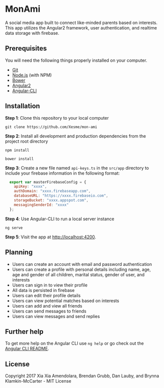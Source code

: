 # MonAmi

A social media app built to connect like-minded parents based on interests. This app utilizes the Angular2 framework, user authentication, and realtime data storage with firebase.

## Prerequisites

You will need the following things properly installed on your computer.

* [Git](https://git-scm.com/)
* [Node.js](https://nodejs.org/) (with NPM)
* [Bower](https://bower.io/)
* [Angular2](https://github.com/angular/angular)
* [Angular-CLI](https://github.com/angular/angular-cli)

## Installation

**Step 1**: Clone this repository to your local computer

```console
git clone https://github.com/Xesme/mon-ami
```

**Step 2**: Install all development and production dependencies from the project root directory

```console
npm install
```
```console
bower install
```

**Step 3**: Create a new file named `api-keys.ts` in the `src/app` directory to include your firebase information in the following format:

```js
  export var masterFirebaseConfig = {
    apiKey: "xxxx",
    authDomain: "xxxx.firebaseapp.com",
    databaseURL: "https://xxxx.firebaseio.com",
    storageBucket: "xxxx.appspot.com",
    messagingSenderId: "xxxx"
  };
```

**Step 4**: Use Angular-CLI to run a local server instance

```console
ng serve
```

**Step 5**: Visit the app at [http://localhost:4200](http://localhost:4200).

## Planning

* Users can create an account with email and password authentication
* Users can create a profile with personal details including name, age, age and gender of all children, marital status, gender of user, and interests
* Users can sign in to view their profile
* All data is persisted in firebase
* Users can edit their profile details
* Users can view potential matches based on interests
* Users can add and view all friends
* Users can send messages to friends
* Users can view messages and send replies

## Further help

To get more help on the Angular CLI use `ng help` or go check out the [Angular CLI README](https://github.com/angular/angular-cli/blob/master/README.md).

## License

Copyright 2017 Xia Xia Amendolara, Brendan Grubb, Dan Lauby, and Brynna Klamkin-McCarter - MIT License
